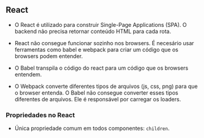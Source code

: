 ## React

- O React é utilizado para construir Single-Page Applications (SPA). O backend não precisa retornar conteúdo HTML para cada rota.

- React não consegue funcionar sozinho nos browsers. É necesário usar ferramentas como babel e webpack para criar um código que os browsers podem entender.

- O Babel transpila o código do react para um código que os browsers entendem.

- O Webpack converte diferentes tipos de arquivos (js, css, png) para que o browser entenda. O Babel não consegue converter esses tipos diferentes de arquivos. Ele é responsável por carregar os loaders.

### Propriedades no React

- Única propriedade comum em todos componentes: `children`.
